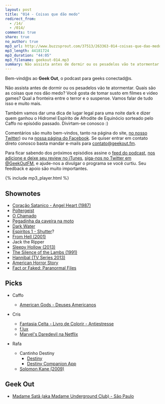 ```yaml
---
layout: post
title: "014 - Coisas que dão medo"
redirect_from:
  - /14/
  - /014/
comments: true
share: true
no_author: true
mp3_url: http://www.buzzsprout.com/37513/263363-014-coisas-que-dao-medo.mp3
mp3_length: 44181724
mp3_duration: "44:05"
mp3_filename: geekout-014.mp3
summary: Não assista antes de dormir ou os pesadelos vão te atormentar. Quais são as coisas que nos dão medo? Você gosta de tomar susto em filmes e video games? Qual a fronteira entre o terror e o suspense. Vamos falar de tudo isso e muito mais. Também vamos dar uma dica de lugar legal para uma noite dark e dizer quem ganhou o Hidromel Espírito de Afrodite de Equinócio sorteado pelo Caffo no episódio passado. Divirtam-se conosco :)
---
```


Bem-vind@s ao **Geek Out**, o podcast para geeks conectad@s.

Não assista antes de dormir ou os pesadelos vão te atormentar. Quais são as coisas que nos dão medo? Você gosta de tomar susto em filmes e video games? Qual a fronteira entre o terror e o suspense. Vamos falar de tudo isso e muito mais.

Também vamos dar uma dica de lugar legal para uma noite dark e dizer quem ganhou o Hidromel Espírito de Afrodite de Equinócio sorteado pelo Caffo no episódio passado. Divirtam-se conosco :)

Comentários são muito bem-vindos, tanto na página do site, [no nosso Twitter](https://twitter.com/geekoutfm)) ou na [nossa página do Facebook](https://www.facebook.com/geekoutfm). Se quiser entrar em contato direto conosco basta mandar e-mails para [contato@geekout.fm](mailto:contato@geekout.fm).

Para ficar sabendo dos próximos episódios assine o [feed do podcast](/feed.xml), [nos adicione e deixe seu review no iTunes](https://itunes.apple.com/br/podcast/geek-out/id956387481), [siga-nos no Twitter em @GeekOutFM](https://twitter.com/GeekoutFM), e ajude-nos a divulgar o programa se você curtiu. Seu feedback e apoio são muito importantes.

{% include mp3_player.html %}

## Shownotes
* [Coração Satanico - Angel Heart (1987)](http://www.imdb.com/title/tt0092563/)
* [Poltergeist](http://pt.wikipedia.org/wiki/Poltergeist_%28filme%29)
* [O Chamado](http://pt.wikipedia.org/wiki/Ringu)
* [Pegadinha da caveira na moto](https://www.youtube.com/watch?v=9IfTdbMI4d4)
* [Dark Water](http://en.wikipedia.org/wiki/Dark_Water_%282002_film%29)
* [Espiritos 1 - Shutter](http://www.adorocinema.com/filmes/filme-137008/)?
* [From Hell (2001)](http://www.imdb.com/title/tt0120681/)
* Jack the Ripper
* [Sleepy Hollow (2013)](http://www.imdb.com/title/tt2647544/)
* [The Silence of the Lambs (1991)](http://www.imdb.com/title/tt0102926/)
* [Hannibal (TV Series 2013)](http://www.imdb.com/title/tt2243973/)
* [American Horror Story](http://en.wikipedia.org/wiki/American_Horror_Story)
* [Fact or Faked: Paranormal Files](http://en.wikipedia.org/wiki/Fact_or_Faked:_Paranormal_Files)

## Picks

* Caffo
  * [American Gods - Deuses Americanos](http://pt.wikipedia.org/wiki/American_Gods)

* Cris
  * [Fantasia Celta - Livro de Colorir - Antiestresse](http://www.saraiva.com.br/fantasia-celta-livro-de-colorir-antiestresse-8843338.html)
  * [f.lux](https://justgetflux.com/)
  * [Marvel's Daredevil na Netflix](http://www.netflix.com/WiMovie/80018294)

* Rafa
  * Cantinho Destiny
    * [Destiny](http://www.destinythegame.com/ca/en)
    * [Destiny Companion App](http://www.destinythegame.com/ca/en/companion)
  * [Solomon Kane (2009)](http://www.imdb.com/title/tt0970452/?ref_=fn_al_tt_1)

## Geek Out
* [Madame Satã (aka Madame Underground Club) - São Paulo](http://www.madameclub.com.br/)